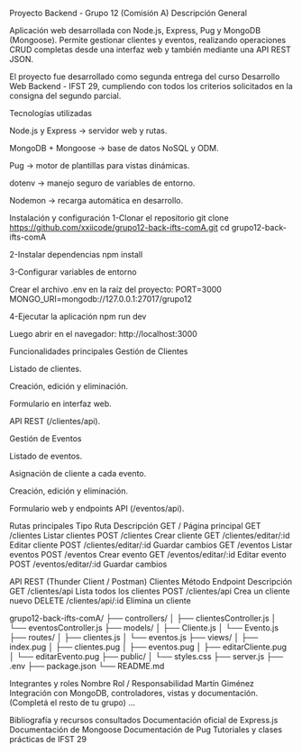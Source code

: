 Proyecto Backend - Grupo 12 (Comisión A)
Descripción General

Aplicación web desarrollada con Node.js, Express, Pug y MongoDB (Mongoose).
Permite gestionar clientes y eventos, realizando operaciones CRUD completas desde una interfaz web y también mediante una API REST JSON.

El proyecto fue desarrollado como segunda entrega del curso Desarrollo Web Backend - IFST 29, cumpliendo con todos los criterios solicitados en la consigna del segundo parcial.

Tecnologías utilizadas

Node.js y Express → servidor web y rutas.

MongoDB + Mongoose → base de datos NoSQL y ODM.

Pug → motor de plantillas para vistas dinámicas.

dotenv → manejo seguro de variables de entorno.

Nodemon → recarga automática en desarrollo.

Instalación y configuración
1️-Clonar el repositorio
git clone <https://github.com/xxiicode/grupo12-back-ifts-comA.git>
cd grupo12-back-ifts-comA

2-Instalar dependencias
npm install

3-Configurar variables de entorno

Crear el archivo .env en la raíz del proyecto:
PORT=3000
MONGO_URI=mongodb://127.0.0.1:27017/grupo12

4-Ejecutar la aplicación
npm run dev

Luego abrir en el navegador:
http://localhost:3000

Funcionalidades principales
Gestión de Clientes

Listado de clientes.

Creación, edición y eliminación.

Formulario en interfaz web.

API REST (/clientes/api).

Gestión de Eventos

Listado de eventos.

Asignación de cliente a cada evento.

Creación, edición y eliminación.

Formulario web y endpoints API (/eventos/api).

Rutas principales
Tipo	Ruta	Descripción
GET	/	Página principal
GET	/clientes	Listar clientes
POST	/clientes	Crear cliente
GET	/clientes/editar/:id	Editar cliente
POST	/clientes/editar/:id	Guardar cambios
GET	/eventos	Listar eventos
POST	/eventos	Crear evento
GET	/eventos/editar/:id	Editar evento
POST	/eventos/editar/:id	Guardar cambios

API REST (Thunder Client / Postman)
Clientes
Método	Endpoint	Descripción
GET	/clientes/api	Lista todos los clientes
POST	/clientes/api	Crea un cliente nuevo
DELETE	/clientes/api/:id	Elimina un cliente

grupo12-back-ifts-comA/
├── controllers/
│   ├── clientesController.js
│   └── eventosController.js
├── models/
│   ├── Cliente.js
│   └── Evento.js
├── routes/
│   ├── clientes.js
│   └── eventos.js
├── views/
│   ├── index.pug
│   ├── clientes.pug
│   ├── eventos.pug
│   ├── editarCliente.pug
│   └── editarEvento.pug
├── public/
│   └── styles.css
├── server.js
├── .env
├── package.json
└── README.md

Integrantes y roles
Nombre	Rol / Responsabilidad
Martín Giménez	Integración con MongoDB, controladores, vistas y documentación.
(Completá el resto de tu grupo)	...


Bibliografía y recursos consultados
Documentación oficial de Express.js
Documentación de Mongoose
Documentación de Pug
Tutoriales y clases prácticas de IFST 29